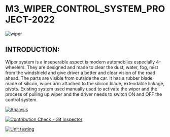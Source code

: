 # M3_WIPER_CONTROL_SYSTEM_PROJECT-2022

![wiper](https://user-images.githubusercontent.com/101571637/168277342-1c88334f-2e36-494f-b66f-4cad0d07270f.gif)

<h2>INTRODUCTION:</h2>

Wiper system is a inseperable aspect is modern automobiles especially 4-wheelers. They are designed and made to clear the dust, water, fog, mist from the windshield and give driver a better and clear vision of the road ahead. The parts are visible from outside the car. It has a rubber blade made of silicon, wiper arm attached to the silicon blade, extendable linkage, pivots. Existing system used manually used to activate the wiper and the process of pulling up wiper and the driver needs to switch ON and OFF the control system.

[![Analysis](https://github.com/Govindharaju19/M3_WIPER_CONTROL_SYSTEM_PROJECT-2022/actions/workflows/Analysis.yml/badge.svg)](https://github.com/Govindharaju19/M3_WIPER_CONTROL_SYSTEM_PROJECT-2022/actions/workflows/Analysis.yml)

[![Contribution Check - Git Inspector](https://github.com/Govindharaju19/M3_WIPER_CONTROL_SYSTEM_PROJECT-2022/actions/workflows/Git%20inspector.yml/badge.svg)](https://github.com/Govindharaju19/M3_WIPER_CONTROL_SYSTEM_PROJECT-2022/actions/workflows/Git%20inspector.yml)

[![Unit testing](https://github.com/Govindharaju19/M3_WIPER_CONTROL_SYSTEM_PROJECT-2022/actions/workflows/unit_Testing.yml/badge.svg)](https://github.com/Govindharaju19/M3_WIPER_CONTROL_SYSTEM_PROJECT-2022/actions/workflows/unit_Testing.yml)
